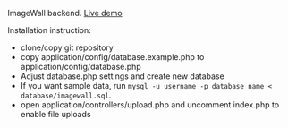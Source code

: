 ImageWall backend. [Live demo](http://nikola.henezi.com/imagewall/src)

Installation instruction:
* clone/copy git repository
* copy application/config/database.example.php to
   application/config/database.php
*  Adjust database.php settings and create new database
* If you want sample data, run `mysql -u username -p database_name <
   database/imagewall.sql`.
* open application/controllers/upload.php and uncomment index.php to enable
  file uploads
